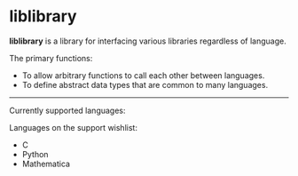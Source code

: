 liblibrary
==========

**liblibrary** is a library for interfacing various libraries regardless of language.

The primary functions:

* To allow arbitrary functions to call each other between languages.
* To define abstract data types that are common to many languages.

----------------

Currently supported languages:

Languages on the support wishlist:

* C
* Python
* Mathematica

